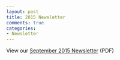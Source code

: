 ```yaml
---
layout: post
title: 2015 Newsletter
comments: true
categories:
- Newsletter
---
```


View our [September 2015 Newsletter](http://vietnamvac.isamonkey.org/documents/newsletter-sep2015.pdf) (PDF)